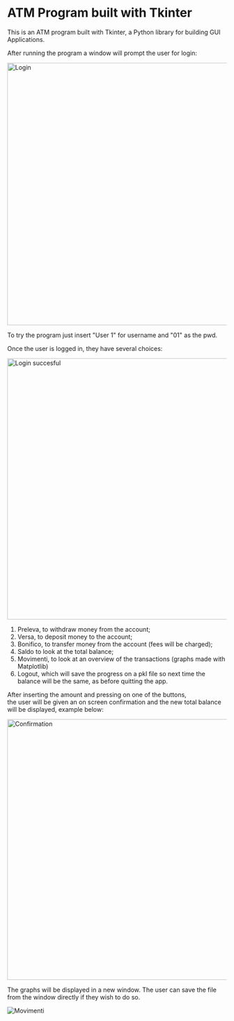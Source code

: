 # ATM Program built with Tkinter   

This is an ATM program built with Tkinter, a Python library for building GUI Applications. 

After running the program a window will prompt the user for login:

<img width="603" alt="Login" src="https://github.com/Alex188dot/CorsoPython/assets/117444853/d2417158-c8aa-48f3-ae2a-d7334b6004c7">

To try the program just insert "User 1" for username and "01" as the pwd. 

Once the user is logged in, they have several choices:  

<img width="600" alt="Login succesful" src="https://github.com/Alex188dot/CorsoPython/assets/117444853/bcaab7e7-4b59-40a0-a77a-cecaa25e4b54">

1) Preleva, to withdraw money from the account;
2) Versa, to deposit money to the account;
3) Bonifico, to transfer money from the account (fees will be charged);
4) Saldo to look at the total balance;
5) Movimenti, to look at an overview of the transactions (graphs made with Matplotlib)
6) Logout, which will save the progress on a pkl file so next time the balance will be the same, as before quitting the app. 

After inserting the amount and pressing on one of the buttons,   
the user will be given an on screen confirmation and the new total balance will be displayed, example below:

<img width="599" alt="Confirmation" src="https://github.com/Alex188dot/CorsoPython/assets/117444853/29a8b305-5749-43a6-8a3f-07d8dbb79395">

The graphs will be displayed in a new window. The user can save the file from the window directly if they wish to do so. 

![Movimenti](https://github.com/Alex188dot/CorsoPython/assets/117444853/0f856880-68e9-4855-ac99-c1720692ff52)
